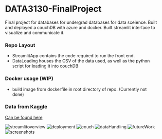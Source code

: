 # DATA3130-FinalProject
 Final project for databases for undergrad databases for data sceience. Built and deployed a couchDB with azure and docker. Built streamlit interface to visualize and communicate it. 

### Repo Layout
- StreamlitApp contains the code required to run the front end.
- DataLoading houses the CSV of the data used, as well as the python script for loading it into couchDB

### Docker usage (WIP)
- build image from dockerfile in root directory of repo. (Currently not done)

### Data from Kaggle
[Can be found here](https://www.kaggle.com/datasets/arslaan5/explore-car-performance-fuel-efficiency-data)

![streamlitoverview](https://github.com/user-attachments/assets/a03ff13c-95f7-412e-8ddc-5ad6c9b392ec)
![deployment](https://github.com/user-attachments/assets/9b209d32-57ed-40a8-b81d-b0e03c94b9b9)
![couch](https://github.com/user-attachments/assets/47a0d9ea-0244-4b93-91d2-a7359f0d8af5)
![dataHandling](https://github.com/user-attachments/assets/fedb2de0-f590-404d-8812-d123e049066e)
![futureWork](https://github.com/user-attachments/assets/0db73786-39b2-4b13-b7c6-6dcfb78c8b25)
![screenshots](https://github.com/user-attachments/assets/27e7e80b-0469-4707-9ba9-ba03dc71fa24)

